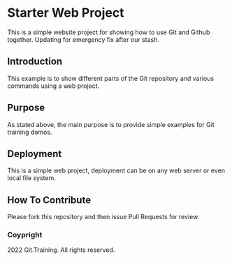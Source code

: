 # Starter Web Project

This is a simple website project for showing how to use Git and Github together.
Updating for emergency fix after our stash.

## Introduction

This example is to show different parts of the Git repository and various commands using a web project.

## Purpose

As stated above, the main purpose is to provide simple examples for Git training demos.

## Deployment

This is a simple web project, deployment can be on any web server or even local file system.

## How To Contribute

Please fork this repository and then issue Pull Requests for review.

### Coypright

2022 Git.Training. All rights reserved.